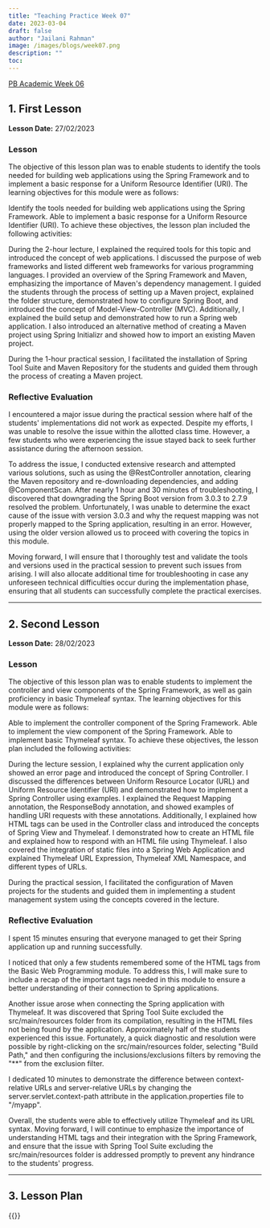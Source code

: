 ```yaml
---
title: "Teaching Practice Week 07"
date: 2023-03-04
draft: false
author: "Jailani Rahman"
image: /images/blogs/week07.png
description: ""
toc:
---
```


<div class="h1"><u>PB Academic Week 06</u></div>

## 1. First Lesson

**Lesson Date:** 27/02/2023

### Lesson

The objective of this lesson plan was to enable students to identify the tools needed for building web applications using the Spring Framework and to implement a basic response for a Uniform Resource Identifier (URI). The learning objectives for this module were as follows:

Identify the tools needed for building web applications using the Spring Framework.
Able to implement a basic response for a Uniform Resource Identifier (URI).
To achieve these objectives, the lesson plan included the following activities:

During the 2-hour lecture, I explained the required tools for this topic and introduced the concept of web applications. I discussed the purpose of web frameworks and listed different web frameworks for various programming languages. I provided an overview of the Spring Framework and Maven, emphasizing the importance of Maven's dependency management. I guided the students through the process of setting up a Maven project, explained the folder structure, demonstrated how to configure Spring Boot, and introduced the concept of Model-View-Controller (MVC). Additionally, I explained the build setup and demonstrated how to run a Spring web application. I also introduced an alternative method of creating a Maven project using Spring Initializr and showed how to import an existing Maven project.

During the 1-hour practical session, I facilitated the installation of Spring Tool Suite and Maven Repository for the students and guided them through the process of creating a Maven project.

### Reflective Evaluation

I encountered a major issue during the practical session where half of the students' implementations did not work as expected. Despite my efforts, I was unable to resolve the issue within the allotted class time. However, a few students who were experiencing the issue stayed back to seek further assistance during the afternoon session.

To address the issue, I conducted extensive research and attempted various solutions, such as using the @RestController annotation, clearing the Maven repository and re-downloading dependencies, and adding @ComponentScan. After nearly 1 hour and 30 minutes of troubleshooting, I discovered that downgrading the Spring Boot version from 3.0.3 to 2.7.9 resolved the problem. Unfortunately, I was unable to determine the exact cause of the issue with version 3.0.3 and why the request mapping was not properly mapped to the Spring application, resulting in an error. However, using the older version allowed us to proceed with covering the topics in this module.

Moving forward, I will ensure that I thoroughly test and validate the tools and versions used in the practical session to prevent such issues from arising. I will also allocate additional time for troubleshooting in case any unforeseen technical difficulties occur during the implementation phase, ensuring that all students can successfully complete the practical exercises.

---

## 2. Second Lesson

**Lesson Date:** 28/02/2023

### Lesson

The objective of this lesson plan was to enable students to implement the controller and view components of the Spring Framework, as well as gain proficiency in basic Thymeleaf syntax. The learning objectives for this module were as follows:

Able to implement the controller component of the Spring Framework.
Able to implement the view component of the Spring Framework.
Able to implement basic Thymeleaf syntax.
To achieve these objectives, the lesson plan included the following activities:

During the lecture session, I explained why the current application only showed an error page and introduced the concept of Spring Controller. I discussed the differences between Uniform Resource Locator (URL) and Uniform Resource Identifier (URI) and demonstrated how to implement a Spring Controller using examples. I explained the Request Mapping annotation, the ResponseBody annotation, and showed examples of handling URI requests with these annotations. Additionally, I explained how HTML tags can be used in the Controller class and introduced the concepts of Spring View and Thymeleaf. I demonstrated how to create an HTML file and explained how to respond with an HTML file using Thymeleaf. I also covered the integration of static files into a Spring Web Application and explained Thymeleaf URL Expression, Thymeleaf XML Namespace, and different types of URLs.

During the practical session, I facilitated the configuration of Maven projects for the students and guided them in implementing a student management system using the concepts covered in the lecture.

### Reflective Evaluation
I spent 15 minutes ensuring that everyone managed to get their Spring application up and running successfully.

I noticed that only a few students remembered some of the HTML tags from the Basic Web Programming module. To address this, I will make sure to include a recap of the important tags needed in this module to ensure a better understanding of their connection to Spring applications.

Another issue arose when connecting the Spring application with Thymeleaf. It was discovered that Spring Tool Suite excluded the src/main/resources folder from its compilation, resulting in the HTML files not being found by the application. Approximately half of the students experienced this issue. Fortunately, a quick diagnostic and resolution were possible by right-clicking on the src/main/resources folder, selecting "Build Path," and then configuring the inclusions/exclusions filters by removing the "**" from the exclusion filter.

I dedicated 10 minutes to demonstrate the difference between context-relative URLs and server-relative URLs by changing the server.servlet.context-path attribute in the application.properties file to "/myapp".

Overall, the students were able to effectively utilize Thymeleaf and its URL syntax. Moving forward, I will continue to emphasize the importance of understanding HTML tags and their integration with the Spring Framework, and ensure that the issue with Spring Tool Suite excluding the src/main/resources folder is addressed promptly to prevent any hindrance to the students' progress.

---

## 3. Lesson Plan
{{<embed-pdf url="../resources/NEP_LP_S2_23_WK6_MJA.pdf">}}